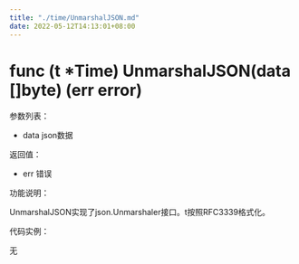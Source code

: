 ```yaml
---
title: "./time/UnmarshalJSON.md"
date: 2022-05-12T14:13:01+08:00
---
```

# func (t *Time) UnmarshalJSON(data []byte) (err error)

参数列表：

- data json数据

返回值：

- err 错误

功能说明：

UnmarshalJSON实现了json.Unmarshaler接口。t按照RFC3339格式化。

代码实例：

无